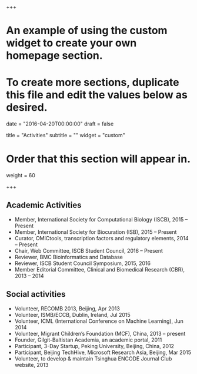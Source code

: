 +++
# An example of using the custom widget to create your own homepage section.
# To create more sections, duplicate this file and edit the values below as desired.

date = "2016-04-20T00:00:00"
draft = false

title = "Activities"
subtitle = ""
widget = "custom"

# Order that this section will appear in.
weight = 60

+++

Academic Activities
-------------------
- Member, International Society for Computational Biology (ISCB), 2015 – Present
- Member, International Society for Biocuration (ISB), 2015 – Present
- Curator, OMICtools, transcription factors and regulatory elements, 2014 – Present
- Chair, Web Committee, ISCB Student Council, 2016 – Present
- Reviewer, BMC Bioinformatics and Database
- Reviewer, ISCB Student Council Symposium, 2015, 2016
- Member Editorial Committee, Clinical and Biomedical Research (CBR), 2013 – 2014


Social activities
-----------------

- Volunteer, RECOMB 2013, Beijing, Apr 2013
- Volunteer, ISMB/ECCB, Dublin, Ireland, Jul 2015
- Volunteer, ICML (International Conference on Machine Learning), Jun 2014
- Volunteer, Migrant Children’s Foundation (MCF), China, 2013 – present
- Founder, Gilgit-Baltistan Academia, an academic portal, 2011
- Participant, 3-Day Startup, Peking University, Beijing, China, 2012
- Participant, Beijing TechHive, Microsoft Research Asia, Beijing, Mar 2015
- Volunteer, to develop & maintain Tsinghua ENCODE Journal Club website, 2013
